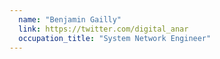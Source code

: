 ```yaml
---
  name: "Benjamin Gailly"
  link: https://twitter.com/digital_anar
  occupation_title: "System Network Engineer"
---
```

